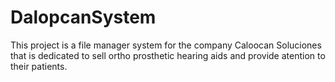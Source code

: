 # DalopcanSystem
This project is a file manager system for the company Caloocan Soluciones that is dedicated to sell ortho prosthetic hearing aids and provide atention to their patients. 
